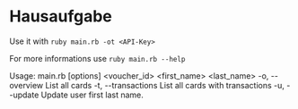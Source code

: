 # Hausaufgabe

Use it with `ruby main.rb -ot <API-Key>`

For more informations use `ruby main.rb --help`

Usage: main.rb [options] <API-Key> <voucher_id> <id>
                 <first_name> <last_name>
    -o, --overview                   List all cards
    -t, --transactions               List all cards with transactions
    -u, --update                     Update user first last name.

